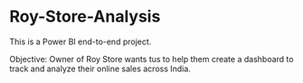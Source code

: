 # Roy-Store-Analysis

This is a Power BI end-to-end project.


Objective: Owner of Roy Store wants tus to help them create a dashboard to track and analyze their online sales across India.
